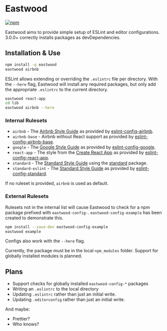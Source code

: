# Eastwood

[![npm](https://img.shields.io/npm/v/eastwood.svg)](https://www.npmjs.com/package/eastwood)

Eastwood aims to provide simple setup of ESLint and editor configurations.
3.0.0+ correctly installs packages as devDependencies.

## Installation & Use

```bash
npm install -g eastwood
eastwood airbnb
```

ESLint allows extending or overriding the `.eslintrc` file per directory.
With the `--here` flag, Eastwood will install any required packages, but only add the appropriate `.eslintrc` to the current directory.

```bash
eastwood react-app
cd lib
eastwood airbnb --here
```

### Internal Rulesets

* `airbnb` - The [Airbnb Style Guide](http://airbnb.io/javascript/) as provided by [eslint-config-airbnb](https://www.npmjs.com/package/eslint-config-airbnb).
* `airbnb-base` - Airbnb without React support as provided by [eslint-config-airbnb-base](https://www.npmjs.com/package/eslint-config-airbnb-base).
* `google` - The [Google Style Guide](https://google.github.io/styleguide/jsguide.html) as provided by [eslint-config-google](https://www.npmjs.com/package/eslint-config-google).
* `react-app` - The style from the [Create React App](https://github.com/facebook/create-react-app) as provided by [eslint-config-react-app](https://www.npmjs.com/package/eslint-config-react-app).
* `standard` - The [Standard Style Guide](https://github.com/standard/standard) using the [standard](https://www.npmjs.com/package/standard) package.
* `standard-eslint` - The [Standard Style Guide](https://github.com/standard/standard) as provided by [eslint-config-standard](https://www.npmjs.com/package/eslint-config-standard).

If no ruleset is provided, `airbnb` is used as default.

### External Rulesets

Rulesets not in the internal list will cause Eastwood to check for a npm package prefixed with `eastwood-config-`.
`eastwood-config-example` has been created to demonstrate this.

```bash
npm install --save-dev eastwood-config-example
eastwood example
```

Configs also work with the `--here` flag.

Currently, the package must be in the local `npm_modules` folder. Support for globally installed modules is planned.

## Plans

* Support checks for globally installed `eastwood-config-*` packages
* Writing an `.eslintrc` to the local directory
* Updating `.eslintrc` rather than just an initial write.
* Updating `.editorconfig` rather than just an initial write.

And maybe:

* Prettier?
* Who knows?
